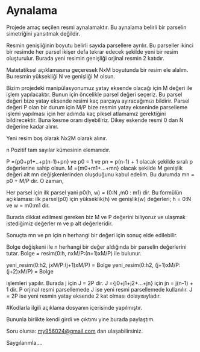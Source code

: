 # Aynalama

Projede amaç seçilen resmi aynalamaktır. Bu aynalama belirli bir parselin simetriğini yansıtmak değildir. 

Resmin genişliğinin boyutu belirli sayıda parsellere ayrılır. Bu parseller ikinci bir resimde her parsel ikişer defa tekrar edecek şekilde yeni bir resim oluşturulur. Burada yeni resimin genişliği orjinal resmin 2 katıdır. 

Matetatiksel açıklamasına geçeresek NxM boyutunda bir resim ele alalım. Bu resmin yüksekliği N ve genişliği M olsun. 

Bizim projedeki manipülasyonumuz yatay eksende olacağı için M değeri ile işlem yapılacaktır. Bunun için öncelikle parsel değeri seçeriz. Bu parsel değeri bize yatay eksende resimi kaç parçaya ayıracağımızı bildirir. Parsel değeri P olan bir durum için M/P bize resmin yatay ekseninde parselleme işlemi yapılması için her adımda kaç piksel atlamamız gerektiğini bildirecektir. Buna kesme oranı diyebiliriz. Dikey eskende resmi 0 dan N değerine kadar alınır. 

Yeni resim boş olarak Nx2M olarak alınır. 

n Pozitif tam sayılar kümesinin elemanıdır.

P ={p0+p1+..+p(n-1)+pn} ve p0 = 1 ve pn = p(n-1) + 1 olacak şekilde sıralı p değerlerine sahip olsun.
M ={m0+m1+...+mn} olacak şekilde M genişlik değeri alt mn değişkenlerinden oluşduğunu kabul edelim.
Bu durumda mn = p0 + M/P dir.
O zaman,

Her parsel için ilk parsel yani p0(h, w) = (0:N ,m0 : m1) dir. Bu formülün açıklaması: ilk parsel(p0) için yükseklik(h) ve genişlik(w) değerleri; h = 0:N ve w = m0:m1 dir. 

Burada dikkat edilmesi gereken biz M ve P değerini biliyoruz ve ulaşmak istediğimiz değerler m ve p alt değerleridir. 

Sonuçta mn ve pn için n herhangi bir değeri için sonuç elde edilebilir. 

Bolge değişkeni ile n herhangi bir değer aldığında bir parselin değerlerini tutar. 
Bolge = resim(0:h, nxM/P:(n+1)xM/P) ile bulunur.

yeni_resim(0:h2, jxM/P:(j+1)xM/P) = Bolge
yeni_resim(0:h2, (j+1)xM/P:(j+2)xM/P) = Bolge

işlemleri yapılır. Burada j için J = 2P dir. J ={j0+j1+j2+...+jn} için jn = j(n-1) + 1 dir. P orjinal resmi parsellemede J ise yeni resmi parsellemede kullanılır. J = 2P ise yeni resmin yatay eksende 2 kat olması dolayısıyladır.



#Kodlarla ilgili açıklama dosyanın içerisinde yapılmıştır.

Bununla birlikte kendi girdi ve çıktımı yine burada paylaştım. 

Soru olursa: my956024@gmail.com dan ulaşabilirsiniz. 

Saygılarımla....
	
